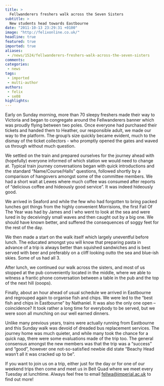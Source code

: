 ```yaml
---
title: >
  Fellwanderers freshers walk across the Seven Sisters
subtitle: >
  New students head towards Eastbourne
date: "2011-10-13 23:29:31 +0100"
image: "http://felixonline.co.uk/"
headline: true
featured: true
imported: true
aliases:
 - /news/1524/fellwanderers-freshers-walk-across-the-seven-sisters
comments:
categories:
 - news
tags:
 - imported
 - multi-author
authors:
 - felix
 - se08
highlights:
---
```


Early on Sunday morning, more than 70 sleepy freshers made their way to Victoria and began to congregate around the Fellwanderers banner which was proudly flying between two poles. Once everyone had purchased their tickets and handed them to Heather, our responsible adult, we made our way to the platform. The group’s size quickly became evident, much to the dismay of the ticket collectors - who promptly opened the gates and waved us through without much question.

We settled on the train and prepared ourselves for the journey ahead with (hopefully) everyone informed of which station we would need to change at. Typical train journey conversations began with quick introductions and the standard “Name/Course/Halls” questions, followed shortly by a comparison of hangovers amongst some of the committee members. We had a short wait at Lewes where much coffee was consumed after reports of “delicious coffee and hideously good service”. It was indeed hideously good.

We arrived in Seaford and while the few who had forgotten to bring packed lunches got things from the highly convenient Morrisions, the first Fail Of The Year was had by James and I who went to look at the sea and were lured in by deceivingly small waves and then caught out by a big one. We should have known better, and suffered the consequences of soggy feet for the rest of the day.

We then made a start on the walk itself which largely uneventful before lunch. The educated amongst you will know that preparing pasta in advance of a trip is always better than squished sandwiches and is best served with beer and preferably on a cliff looking outto the sea and blue-ish skies. Some of us had all 3.

After lunch, we continued our walk across the sisters, and most of us stopped at the pub conveniently located in the middle, where we able to witness a frantic phone conversation between a table in the pub and the top of the next hill (ooops).

Finally, about an hour ahead of usual schedule we arrived in Eastbourne and regrouped again to organise fish and chips. We were led to the “best fish and chips in Eastbourne” by Nathaniel. It was also the only one open – coincidence? It took rather a long time for everybody to be served, but we were soon all munching on our well earned dinners.

Unlike many previous years, trains were actually running from Eastbourne and this Sunday walk was devoid of dreaded bus replacement services. The journey home was much quieter, and while many took the chance for a quick nap, there were some evaluations made of the trip too. The general consensus amongst the new members was that the trip was a “success” and “good”, however one not-so-satisfied newbie did state “Beachy Head wasn’t all it was cracked up to be”.

If you want to join us on a trip, either just for the day or for one of our weekend trips then come and meet us in Beit Quad where we meet every Tuesday at lunchtime. Always feel free to email fellwa@imperial.ac.uk to find out more!
